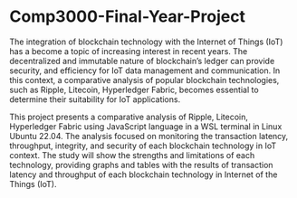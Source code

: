 # Comp3000-Final-Year-Project

The integration of blockchain technology with the Internet of Things (IoT) has a
become a topic of increasing interest in recent years. The decentralized and
immutable nature of blockchain’s ledger can provide security, and efficiency for IoT
data management and communication. In this context, a comparative analysis of
popular blockchain technologies, such as Ripple, Litecoin, Hyperledger Fabric,
becomes essential to determine their suitability for IoT applications.

This project presents a comparative analysis of Ripple, Litecoin, Hyperledger
Fabric using JavaScript language in a WSL terminal in Linux Ubuntu 22.04. The analysis focused on
monitoring the transaction latency, throughput, integrity, and security of each
blockchain technology in IoT context. The study will show the strengths and limitations
of each technology, providing graphs and tables with the results of transaction latency
and throughput of each blockchain technology in Internet of the Things (IoT).

